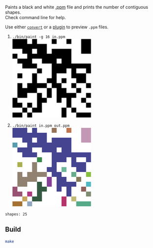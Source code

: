 Paints a black and white [.ppm](https://en.wikipedia.org/wiki/Netpbm#PPM_example)
file and prints the number of contiguous shapes.  
Check command line for help.

Use either [`convert`](https://imagemagick.org/script/convert.php) or a
[plugin](https://marketplace.visualstudio.com/items?itemName=ngtystr.ppm-pgm-viewer-for-vscode)
to preview `.ppm` files.

1. `./bin/paint -g 16 in.ppm`  
![](./ex-in-256.png)

2. `./bin/paint in.ppm out.ppm`  
![](./ex-out-256.png)

```bash
shapes: 25
```
## Build

```bash
make
```
